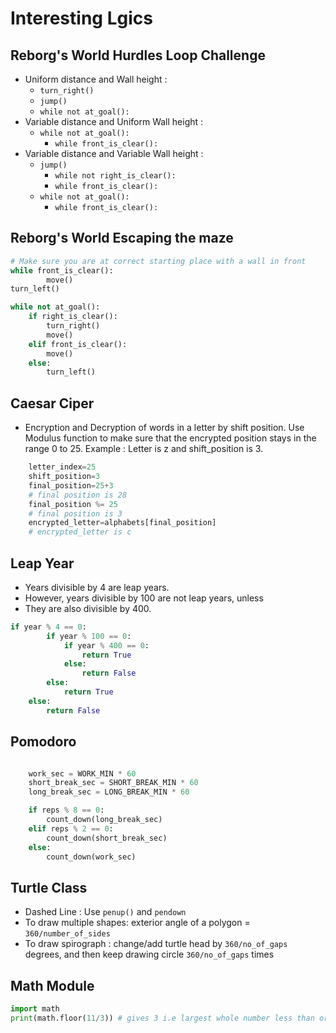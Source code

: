 # Interesting Lgics

## Reborg's World Hurdles Loop Challenge

- Uniform distance and Wall height :
  - `turn_right()`
  - `jump()`
  - `while not at_goal():`
- Variable distance and Uniform Wall height :
  - `while not at_goal():`
    - `while front_is_clear():`
- Variable distance and Variable Wall height :
  - `jump()`
    - `while not right_is_clear():`
    - `while front_is_clear():`
  - `while not at_goal():`
    - `while front_is_clear():`

## Reborg's World Escaping the maze

```python
# Make sure you are at correct starting place with a wall in front
while front_is_clear():
        move()
turn_left()

while not at_goal():
    if right_is_clear():
        turn_right()
        move()
    elif front_is_clear():
        move()
    else:
        turn_left()
```

## Caesar Ciper

- Encryption and Decryption of words in a letter by shift position. Use Modulus function to make sure that the encrypted position stays in the range 0 to 25.
  Example : Letter is z and shift_position is 3.

```python
    letter_index=25
    shift_position=3
    final_position=25+3
    # final position is 28
    final_position %= 25
    # final position is 3
    encrypted_letter=alphabets[final_position]
    # encrypted_letter is c
```

## Leap Year

- Years divisible by 4 are leap years.
- However, years divisible by 100 are not leap years, unless
- They are also divisible by 400.

```python
if year % 4 == 0:
        if year % 100 == 0:
            if year % 400 == 0:
                return True
            else:
                return False
        else:
            return True
    else:
        return False
```

## Pomodoro

```python

    work_sec = WORK_MIN * 60
    short_break_sec = SHORT_BREAK_MIN * 60
    long_break_sec = LONG_BREAK_MIN * 60

    if reps % 8 == 0:
        count_down(long_break_sec)
    elif reps % 2 == 0:
        count_down(short_break_sec)
    else:
        count_down(work_sec)
```

## Turtle Class

- Dashed Line : Use `penup()` and `pendown`
- To draw multiple shapes: exterior angle of a polygon = `360/number_of_sides`
- To draw spirograph : change/add turtle head by `360/no_of_gaps` degrees, and then keep drawing circle `360/no_of_gaps` times

## Math Module

```python
import math
print(math.floor(11/3)) # gives 3 i.e largest whole number less than or equal to number
```
